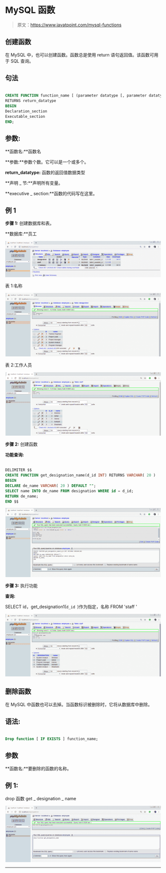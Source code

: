 # MySQL 函数

> 原文：<https://www.javatpoint.com/mysql-functions>

## 创建函数

在 MySQL 中，也可以创建函数。函数总是使用 return 语句返回值。该函数可用于 SQL 查询。

## 句法

```sql

CREATE FUNCTION function_name [ (parameter datatype [, parameter datatype]) ] 
RETURNS return_datatype
BEGIN
Declaration_section
Executable_section
END;

```

## 参数:

**函数名:**函数名

**参数:**参数个数。它可以是一个或多个。

**return_datatype:** 函数的返回值数据类型

**声明 _ 节:**声明所有变量。

**executive _ section:**函数的代码写在这里。

## 例 1

**步骤 1:** 创建数据库和表。

**数据库:**员工

![MySQL Functions](img/5d73b4359fd457ccbc0543e76702c586.png)

表 1:名称

![MySQL Functions](img/80cf97808af11fd155fbf9ca8d2f6ab9.png)

表 2:工作人员

![MySQL Functions](img/18e29cbfcd205746876517f2ca7f6ca7.png)

**步骤 2:** 创建函数

**功能查询:**

```sql

DELIMITER $$ 
CREATE FUNCTION get_designation_name(d_id INT) RETURNS VARCHAR( 20 ) 
BEGIN 
DECLARE de_name VARCHAR( 20 ) DEFAULT "";
SELECT name INTO de_name FROM designation WHERE id = d_id;
RETURN de_name;
END $$

```

![MySQL Functions](img/e0ff7749f7349eb4865cfe770cfcd169.png)

**步骤 3:** 执行功能

**查询:**

SELECT id，get_designation1(`d_id `)作为指定，名称 FROM 'staff '

![MySQL Functions](img/3e1ac063a205536c0ad2c02662a82bd8.png)

## 删除函数

在 MySQL 中函数也可以去掉。当函数标识被删除时，它将从数据库中删除。

## 语法:

```sql

Drop function [ IF EXISTS ] function_name;

```

## 参数

**函数名:**要删除的函数的名称。

## 例 1:

drop 函数 get _ designation _ name

![MySQL Functions](img/9ab4aedda7fce82a67d2409a375aa90b.png)

* * *